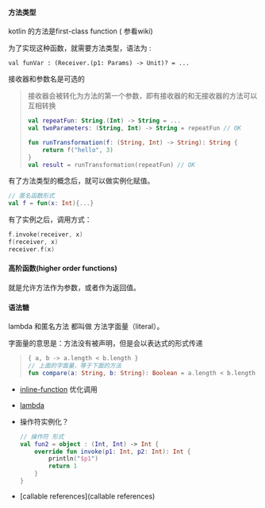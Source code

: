 #### 方法类型

kotlin 的方法是first-class function ( 参看wiki)

为了实现这种函数，就需要方法类型，语法为 :  

`val funVar : (Receiver.(p1: Params) -> Unit)? = ...`

接收器和参数名是可选的  

> 接收器会被转化为方法的第一个参数，即有接收器的和无接收器的方法可以互相转换
>
> ```kotlin
> val repeatFun: String.(Int) -> String = ...
> val twoParameters: (String, Int) -> String = repeatFun // OK
> 
> fun runTransformation(f: (String, Int) -> String): String {
>     return f("hello", 3)
> }
> val result = runTransformation(repeatFun) // OK
> ```



有了方法类型的概念后，就可以做实例化赋值。  

```kotlin
// 匿名函数形式
val f = fun(x: Int){...}
```

有了实例之后，调用方式：

```kotlin
f.invoke(receiver, x) 
f(receiver, x)
receiver.f(x)  
```



#### 高阶函数\(higher order functions\)

就是允许方法作为参数，或者作为返回值。



#### 语法糖

lambda 和匿名方法 都叫做 方法字面量（literal）。

字面量的意思是：方法没有被声明，但是会以表达式的形式传递  

> ```kotlin
> { a, b -> a.length < b.length }
> // 上面的字面量，等于下面的方法
> fun compare(a: String, b: String): Boolean = a.length < b.length
> ```



- [inline-function]() 优化调用

- [lambda]()

- 操作符实例化？

  ```kotlin
  // 操作符 形式
  val fun2 = object : (Int, Int) -> Int {
      override fun invoke(p1: Int, p2: Int): Int {
          println("$p1")
          return 1
      }
  }
  ```

- [callable references](callable references)
